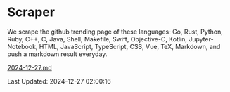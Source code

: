 # Scraper

We scrape the github trending page of these languages: Go, Rust, Python, Ruby, C++, C, Java, Shell, Makefile, Swift, Objective-C, Kotlin, Jupyter-Notebook, HTML, JavaScript, TypeScript, CSS, Vue, TeX, Markdown, and push a markdown result everyday.

[2024-12-27.md](https://github.com/cumthxy/github-trending-backup/blob/master/2024-12-27.md)

Last Updated: 2024-12-27 02:00:16